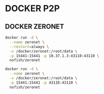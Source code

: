 # DOCKER P2P

## DOCKER ZERONET

```bash
docker run -d \
  --name zeronet \
  --restart=always \
  -v /docker/zeronet:/root/data \
  -p 15441:15441 -p 10.37.1.3:43110:43110 \
  nofish/zeronet
```

```bash
docker run -d \
  --name zeronet \
  -v /docker/zeronet:/root/data \
  -p 15441:15441 -p 43110:43110 \
  nofish/zeronet
```
